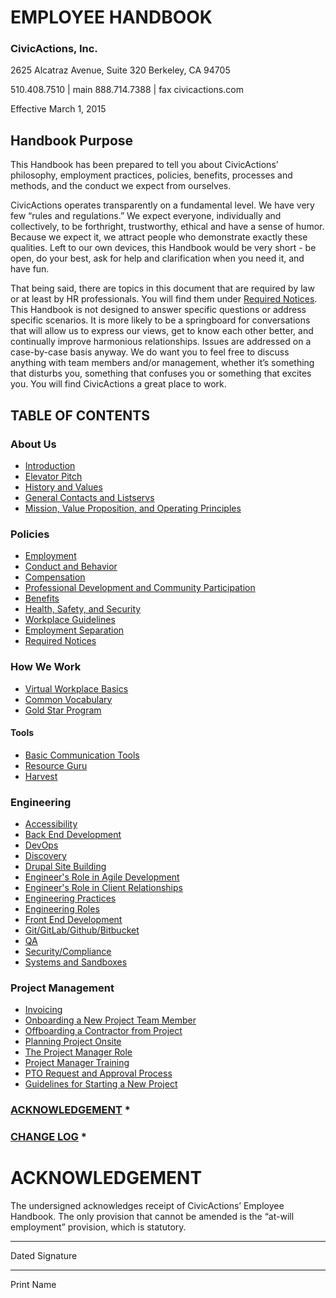 # EMPLOYEE HANDBOOK

### CivicActions, Inc.
2625 Alcatraz Avenue, Suite 320
Berkeley, CA 94705


510.408.7510 | main
888.714.7388 | fax
civicactions.com

Effective March 1, 2015

## <a name="purpose"></a>Handbook Purpose
This Handbook has been prepared to tell you about CivicActions’ philosophy, employment practices, policies, benefits, processes and methods, and the conduct we expect from ourselves.

CivicActions operates transparently on a fundamental level. We have very few “rules and regulations.” We expect everyone, individually and collectively, to be forthright, trustworthy, ethical and have a sense of humor. Because we expect it, we attract people who demonstrate exactly these qualities. Left to our own devices, this Handbook would be very short - be open, do your best, ask for help and clarification when you need it, and have fun.

That being said, there are topics in this document that are required by law or at least by HR professionals. You will find them under [Required Notices](../../policies/required-notices.md). This Handbook is not designed to answer specific questions or address specific scenarios. It is more likely to be a springboard for conversations that will allow us to express our views, get to know each other better, and continually improve harmonious relationships. Issues are addressed on a case-by-case basis anyway. We do want you to feel free to discuss anything with team members and/or management, whether it’s something that disturbs you, something that confuses you or something that excites you.   You will find CivicActions a great place to work.


## <a name="toc"></a>TABLE OF CONTENTS
### About Us
* [Introduction](docs/about-us/introduction.md)
* [Elevator Pitch](docs/about-us/elevator-pitch.md)
* [History and Values](docs/about-us/history-and-values.md)
* [General Contacts and Listservs](docs/about-us/general-contacts-and-listservs.md)
* [Mission, Value Proposition, and Operating Principles](docs/about-us/mission-values-operating-principles.md)

### Policies
* [Employment](docs/policies/employment.md)
* [Conduct and Behavior](docs/policies/conduct-behavior.md)
* [Compensation](docs/policies/compensation.md)
* [Professional Development and Community Participation](docs/policies/prodev-community-participation.md)
* [Benefits](docs/policies/benefits.md)
* [Health, Safety, and Security](docs/policies/health-safety-security.md)
* [Workplace Guidelines](docs/policies/workplace-guidelines.md)
* [Employment Separation](docs/policies/leaving-civicactions.md)
* [Required Notices](docs/policies/required-notices.md)

### How We Work
* [Virtual Workplace Basics](docs/how-we-work/virtual-workplace-basics.md)
* [Common Vocabulary](docs/how-we-work/common-vocab.md)
* [Gold Star Program](docs/how-we-work/gold-star-program.md)

#### Tools
* [Basic Communication Tools](docs/how-we-work/tools/basic-communication-tools.md)
* [Resource Guru](docs/how-we-work/tools/resource-guru.md)
* [Harvest](docs/how-we-work/tools/using-harvest.md)

### Engineering
* [Accessibility](docs/engineering/accessibility.md)
* [Back End Development](docs/engineering/back-end-development.md)
* [DevOps](docs/engineering/dev-ops.md)
* [Discovery](docs/engineering/discovery.md)
* [Drupal Site Building](docs/engineering/drupal-site-building.md)
* [Engineer's Role in Agile Development](docs/engineering/engineer-role-in-agile.md)
* [Engineer's Role in Client Relationships](docs/engineering/engineer-role-in-client-relationships.md)
* [Engineering Practices](docs/engineering/engineering-practices.md)
* [Engineering Roles](docs/engineering/engineering-roles.md)
* [Front End Development](docs/engineering/front-end-development.md)
* [Git/GitLab/Github/Bitbucket](docs/engineering/git-gitlab-github-bitbucket.md)
* [QA](docs/engineering/qa.md)
* [Security/Compliance](docs/engineering/security-compliance.md)
* [Systems and Sandboxes](docs/engineering/systems-sandboxes.md)

### Project Management
* [Invoicing](docs/project-management/invoicing.md)
* [Onboarding a New Project Team Member](docs/project-management/onboarding-new-project-team-member.md)
* [Offboarding a Contractor from Project](docs/project-management/offboarding-contractor-from-project.md)
* [Planning Project Onsite](docs/project-management/planning-project-onsite.md)
* [The Project Manager Role](docs/project-management/pm-role.md)
* [Project Manager Training](docs/project-management/pm-training-doc.md)
* [PTO Request and Approval Process](docs/project-management/pto-request-approval-process.md)
* [Guidelines for Starting a New Project](docs/project-management/starting-new-project.md)



### [ACKNOWLEDGEMENT](#acknowledgement) *
### [CHANGE LOG](changelog.md) *


# <a name="acknowledgement"></a>ACKNOWLEDGEMENT
The undersigned acknowledges receipt of CivicActions’ Employee Handbook. The only provision that cannot be amended is the “at-will employment” provision, which is statutory.



___________________________________    ____________________________________
Dated						   Signature


____________________________________
Print Name
